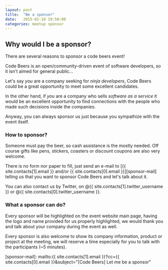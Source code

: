 ```yaml
---
layout: post
title:  "Be a sponsor"
date:   2015-02-10 19:50:00
categories: meetup sponsor
---
```

## Why would I be a sponsor?
There are several reasons to sponsor a code beers event!

Code Beers is an open/community-driven event of software developers, so it isn't
aimed for general public...

Let's say _you_ are a company seeking for _ninja developers_, Code Beers could be
a great opportunity to meet some excellent candidates. 

In the other hand, if _you_ are a company who sells _software as a service_ it would
be an excellent opportunity to find connections with the people who made such decisions
inside the companies.

Anyway, you can always sponsor us just because you sympathize with the event itself.

### How to sponsor?
Someone must pay the beer, so cash assistance is the mostly needed. Off course gifts
like pens, stickers, coasters or discount coupons are also very welcome.

There is no form nor paper to fill, just send an e-mail to 
[{{ site.contacts[1].email }} and/or {{ site.contacts[0].email }}][sponsor-mail] telling
us that you want to sponsor Code Beers and let's talk about it.

You can also contact us by Twitter, on @{{ site.contacts[1].twitter_username }} or
@{{ site.contacts[0].twitter_username }}.

### What a sponsor can do?

Every sponsor will be highlighted on the event website main page, having the logo and name
provided for us properly highlighted, we would thank you and talk about your company during
the event as well.

Every sponsor is also welcome to show its company information, product or project at the 
meeting, we will reserve a time especially for you to talk with the participants (~5 minutes).

[sponsor-mail]: mailto:{{ site.contacts[1].email }}?cc={{ site.contacts[0].email }}&subject="[Code Beers] Let me be a sponsor"

